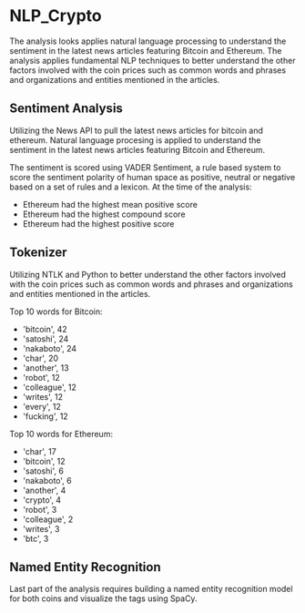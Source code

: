 # NLP_Crypto

The analysis looks applies natural language processing to understand the sentiment in the latest news articles featuring Bitcoin and Ethereum. The analysis applies fundamental NLP techniques to better understand the other factors involved with the coin prices such as common words and phrases and organizations and entities mentioned in the articles.

## Sentiment Analysis

Utilizing the News API to pull the latest news articles for bitcoin and ethereum. Natural language procesing is applied to understand the sentiment in the latest news articles featuring Bitcoin and Ethereum. 

The sentiment is scored using VADER Sentiment, a rule based system to score the sentiment polarity of human space as positive, neutral or negative based on a set of rules and a lexicon. At the time of the analysis:

- Ethereum had the highest mean positive score
- Ethereum had the highest compound score
- Ethereum had the highest positive score 

## Tokenizer

Utilizing NTLK and Python to better understand the other factors involved with the coin prices such as common words and phrases and organizations and entities mentioned in the articles.

Top 10 words for Bitcoin:
- 'bitcoin', 42
- 'satoshi', 24
- 'nakaboto', 24
- 'char', 20
- 'another', 13
- 'robot', 12
- 'colleague', 12
- 'writes', 12
- 'every', 12
- 'fucking', 12
 
 
Top 10 words for Ethereum:
- 'char', 17
- 'bitcoin', 12
- 'satoshi', 6
- 'nakaboto', 6
- 'another', 4
- 'crypto', 4
- 'robot', 3
- 'colleague', 2
- 'writes', 3
- 'btc', 3
 
 ## Named Entity Recognition
 Last part of the analysis requires building a named entity recognition model for both coins and visualize the tags using SpaCy.
